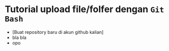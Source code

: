 # Tutorial upload file/folfer dengan `Git Bash`

* [Buat repository baru di akun github kalian]
* bla bla
* opo
